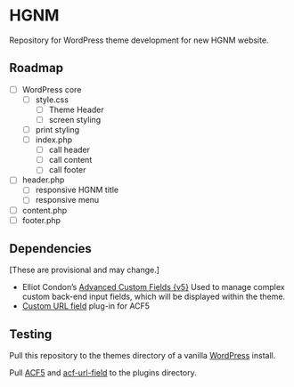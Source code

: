 # HGNM

Repository for WordPress theme development for new HGNM website.

## Roadmap

- [ ] WordPress core
	- [ ] style.css
		- [ ] Theme Header
		- [ ] screen styling
 	- [ ] print styling
	- [ ] index.php
		- [ ] call header
		- [ ] call content
		- [ ] call footer
- [ ] header.php
	- [ ] responsive HGNM title
	- [ ] responsive menu
- [ ] content.php
- [ ] footer.php

## Dependencies

[These are provisional and may change.]

- Elliot Condon’s [Advanced Custom Fields {v5}](https://github.com/AdvancedCustomFields/acf5-beta)
Used to manage complex custom back-end input fields, which will be displayed within the theme.
- [Custom URL field](https://github.com/delucis/acf-url-field) plug-in for ACF5

## Testing

Pull this repository to the themes directory of a vanilla [WordPress](http://wordpress.org) install.

Pull [ACF5](https://github.com/AdvancedCustomFields/acf5-beta) and [acf-url-field](https://github.com/delucis/acf-url-field) to the plugins directory.